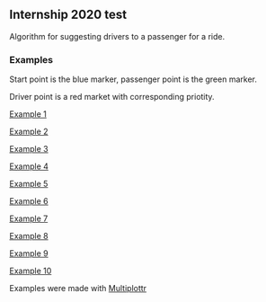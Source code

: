## Internship 2020 test

Algorithm for suggesting drivers to a passenger for a ride.

### Examples
Start point is the blue marker, passenger point is the green marker.

Driver point is a red market with corresponding priotity.

[Example 1](examples/01.jpg)

[Example 2](examples/02.jpg)

[Example 3](examples/03.jpg)

[Example 4](examples/04.jpg)

[Example 5](examples/05.jpg)

[Example 6](examples/06.jpg)

[Example 7](examples/07.jpg)

[Example 8](examples/08.jpg)

[Example 9](examples/09.jpg)

[Example 10](examples/10.jpg)

Examples were made with [Multiplottr](https://multiplottr.com/)
